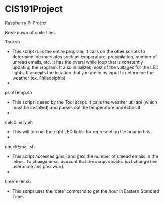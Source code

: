 # CIS191Project
Raspberry Pi Project

Breakdown of code files:

Tool.sh
- This script runs the entire program. It calls on the other scripts to determine intermediates such as temperature, precipitation, number of unread emails, etc. It has the overal while loop that is constantly updating the program. It also initializes most of the voltages for the LED lights. It accepts the location that you are in as input to determine the weather (ex. Philadelphia).
- 
printTemp.sh
- This script is used by the Tool script. It calls the weather util api (which must be installed) and parses out the temperature and echos it.
-
calcBinary.sh
- This will turn on the right LED lights for representing the hour in bits.
-
checkEmail.sh
- This script accesses gmail and gets the number of unread emails in the inbox. To change email account that the script checks, just change the username and password.
- 
timeTeller.sh
- This script uses the 'date' command to get the hour in Eastern Standard Time.
